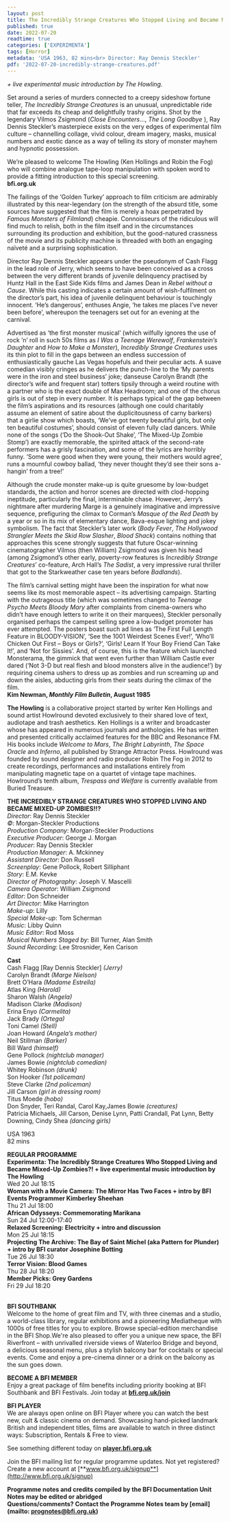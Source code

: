 ```yaml
---
layout: post
title: The Incredibly Strange Creatures Who Stopped Living and Became Mixed-up Zombies!!?
published: true
date: 2022-07-20
readtime: true
categories: ['EXPERIMENTA']
tags: [Horror]
metadata: 'USA 1963, 82 mins<br> Director: Ray Dennis Steckler'
pdf: '2022-07-20-incredibly-strange-creatures.pdf'
---
```


_+ live experimental music introduction by The Howling._  

Set around a series of murders connected to a creepy sideshow fortune teller, _The Incredibly Strange Creatures_ is an unusual, unpredictable ride that far exceeds its cheap and delightfully trashy origins. Shot by the legendary Vilmos Zsigmond (_Close Encounters_..., _The Long Goodbye_ ), Ray Dennis Steckler’s masterpiece exists on the very edges of experimental film culture – channelling collage, vivid colour, dream imagery, masks, musical numbers and exotic dance as a way of telling its story of monster mayhem and hypnotic possession.

We’re pleased to welcome The Howling (Ken Hollings and Robin the Fog) who will combine analogue tape-loop manipulation with spoken word to provide a fitting introduction to this special screening.  
**bfi.org.uk**  

The failings of the ‘Golden Turkey’ approach to film criticism are admirably illustrated by this near-legendary (on the strength of the absurd title, some sources have suggested that the film is merely a hoax perpetrated by _Famous Monsters of Filmland_) cheapie. Connoisseurs of the ridiculous will find much to relish, both in the film itself and in the circumstances surrounding its production and exhibition, but the good-natured crassness of the movie and its publicity machine is threaded with both an engaging naïveté and a surprising sophistication.

Director Ray Dennis Steckler appears under the pseudonym of Cash Flagg in the lead role of Jerry, which seems to have been conceived as a cross between the very different brands of juvenile delinquency practised by Huntz Hall in the East Side Kids films and James Dean in _Rebel without a Cause_. While this casting indicates a certain amount of wish-fulfilment on the director’s part, his idea of juvenile delinquent behaviour is touchingly innocent. ‘He’s dangerous’, enthuses Angie, ‘he takes me places I’ve never been before’, whereupon the teenagers set out for an evening at the carnival.

Advertised as ‘the first monster musical’ (which wilfully ignores the use of rock ’n’ roll in such 50s films as _I Was a Teenage Werewolf_, _Frankenstein’s Daughter_ and _How to Make a Monster_), _Incredibly Strange Creatures_ uses its thin plot to fill in the gaps between an endless succession of enthusiastically gauche Las Vegas hopefuls and their peculiar acts. A suave comedian visibly cringes as he delivers the punch-line to the ‘My parents were in the iron and steel business’ joke; danseuse Carolyn Brandt (the director’s wife and frequent star) totters tipsily through a weird routine with a partner who is the exact double of Max Headroom; and one of the chorus girls is out of step in every number. It is perhaps typical of the gap between the film’s aspirations and its resources (although one could charitably assume an element of satire about the duplicitousness of carny barkers) that a girlie show which boasts, ‘We’ve got twenty beautiful girls, but only ten beautiful costumes’, should consist of eleven fully clad dancers. While none of the songs (‘Do the Shook-Out Shake’, ‘The Mixed-Up Zombie Stomp’) are exactly memorable, the spirited attack of the second-rate performers has a grisly fascination, and some of the lyrics are horribly funny. ‘Some were good when they were young, their mothers would agree’, runs a mournful cowboy ballad, ‘they never thought they’d see their sons a-hangin’ from a tree!’

Although the crude monster make-up is quite gruesome by low-budget standards, the action and horror scenes are directed with clod-hopping ineptitude, particularly the final, interminable chase. However, Jerry’s nightmare after murdering Marge is a genuinely imaginative and impressive sequence, prefiguring the climax to Corman’s _Masque of the Red Death_ by a year or so in its mix of elementary dance, Bava-esque lighting and jokey symbolism. The fact that Steckler’s later work (_Body Fever_, _The Hollywood Strangler Meets the Skid Row Slasher_, _Blood Shack_) contains nothing that approaches this scene strongly suggests that future Oscar-winning cinematographer Vilmos (then William) Zsigmond was given his head (among Zsigmond’s other early, poverty-row features is _Incredibly Strange Creatures_’ co-feature, Arch Hall’s _The Sadist_, a very impressive rural thriller that got to the Starkweather case ten years before _Badlands_).

The film’s carnival setting might have been the inspiration for what now seems like its most memorable aspect – its advertising campaign. Starting with the outrageous title (which was sometimes changed to _Teenage Psycho Meets Bloody Mary_ after complaints from cinema-owners who didn’t have enough letters to write it on their marquees), Steckler personally organised perhaps the campest selling spree a low-budget promoter has ever attempted. The posters boast such ad lines as ‘The First Full Length Feature in BLOODY-VISION’, ‘See the 1001 Weirdest Scenes Ever!’, ‘Who’ll Chicken Out First – Boys or Girls?’, ‘Girls! Learn If Your Boy Friend Can Take It!’, and ‘Not for Sissies’. And, of course, this is the feature which launched Monsterama, the gimmick that went even further than William Castle ever dared (‘Not 3-D but real flesh and blood monsters alive in the audience!’) by requiring cinema ushers to dress up as zombies and run screaming up and down the aisles, abducting girls from their seats during the climax of the film.  
**Kim Newman, _Monthly Film Bulletin_, August 1985**  

**The Howling** is a collaborative project started by writer Ken Hollings and sound artist Howlround devoted exclusively to their shared love of text, audiotape and trash aesthetics. Ken Hollings is a writer and broadcaster whose has appeared in numerous journals and anthologies. He has written and presented critically acclaimed features for the BBC and Resonance FM. His books include _Welcome to Mars_, _The Bright Labyrinth_, _The Space Oracle_ and _Inferno_, all published by Strange Attractor Press. Howlround was founded by sound designer and radio producer Robin The Fog in 2012 to create recordings, performances and installations entirely from manipulating magnetic tape on a quartet of vintage tape machines. Howlround’s tenth album, _Trespass and Welfare_ is currently available from Buried Treasure.  

**THE INCREDIBLY STRANGE CREATURES WHO STOPPED LIVING AND BECAME MIXED-UP ZOMBIES!!?**  
_Director_: Ray Dennis Steckler  
_©_: Morgan-Steckler Productions  
_Production Company_: Morgan-Steckler Productions  
_Executive Producer_: George J. Morgan  
_Producer_: Ray Dennis Steckler  
_Production Manager_: A. Mckinney  
_Assistant Director_: Don Russell  
_Screenplay_: Gene Pollock, Robert Silliphant  
_Story_: E.M. Kevke  
_Director of Photography_: Joseph V. Mascelli  
_Camera Operator_: William Zsigmond  
_Editor_: Don Schneider  
_Art Director_: Mike Harrington  
_Make-up_: Lilly  
_Special Make-up_: Tom Scherman  
_Music_: Libby Quinn  
_Music Editor_: Rod Moss  
_Musical Numbers Staged by_: Bill Turner, Alan Smith  
_Sound Recording_: Lee Strosnider, Ken Carison  

**Cast**  
Cash Flagg [Ray Dennis Steckler] _(Jerry)_  
Carolyn Brandt _(Marge Nielson)_  
Brett O’Hara _(Madame Estrella)_  
Atlas King _(Harold)_  
Sharon Walsh _(Angela)_  
Madison Clarke _(Madison)_  
Erina Enyo _(Carmelita)_  
Jack Brady _(Ortega)_  
Toni Camel _(Stell)_  
Joan Howard _(Angela’s mother)_  
Neil Stillman _(Barker)_  
Bill Ward _(himself)_  
Gene Pollock _(nightclub manager)_  
James Bowie _(nightclub comedian)_  
Whitey Robinson _(drunk)_  
Son Hooker _(1st policeman)_  
Steve Clarke _(2nd policeman)_  
Jill Carson _(girl in dressing room)_  
Titus Moede _(hobo)_  
Don Snyder, Teri Randal, Carol Kay,James Bowie _(creatures)_  
Patricia Michaels, Jill Carson, Denise Lynn, Patti Crandall, Pat Lynn, Betty Downing, Cindy Shea _(dancing girls)_  

USA 1963  
82 mins  

**REGULAR PROGRAMME**  
**Experimenta: The Incredibly Strange Creatures Who Stopped Living and Became Mixed-Up Zombies?! + live experimental music introduction by The Howling**  
Wed 20 Jul 18:15  
**Woman with a Movie Camera: The Mirror Has Two Faces + intro by BFI Events Programmer Kimberley Sheehan**  
Thu 21 Jul 18:00  
**African Odysseys: Commemorating Marikana**  
Sun 24 Jul 12:00-17:40  
**Relaxed Screening: Electricity + intro and discussion**  
Mon 25 Jul 18:15  
**Projecting The Archive: The Bay of Saint Michel (aka Pattern for Plunder) + intro by BFI curator Josephine Botting**  
Tue 26 Jul 18:30  
**Terror Vision: Blood Games**  
Thu 28 Jul 18:20  
**Member Picks: Grey Gardens**  
Fri 29 Jul 18:20  
<br>

**BFI SOUTHBANK**  
Welcome to the home of great film and TV, with three cinemas and a studio, a world-class library, regular exhibitions and a pioneering Mediatheque with 1000s of free titles for you to explore. Browse special-edition merchandise in the BFI Shop.We&#39;re also pleased to offer you a unique new space, the BFI Riverfront – with unrivalled riverside views of Waterloo Bridge and beyond, a delicious seasonal menu, plus a stylish balcony bar for cocktails or special events. Come and enjoy a pre-cinema dinner or a drink on the balcony as the sun goes down.  

**BECOME A BFI MEMBER**  
Enjoy a great package of film benefits including priority booking at BFI Southbank and BFI Festivals. Join today at [**bfi.org.uk/join**](http://www.bfi.org.uk/join)  

**BFI PLAYER**  
 We are always open online on BFI Player where you can watch the best new, cult &amp; classic cinema on demand. Showcasing hand-picked landmark British and independent titles, films are available to watch in three distinct ways: Subscription, Rentals &amp; Free to view.  

See something different today on [**player.bfi.org.uk**](https://player.bfi.org.uk)  

Join the BFI mailing list for regular programme updates. Not yet registered? Create a new account at [**www.bfi.org.uk/signup**](http://www.bfi.org.uk/signup)

**Programme notes and credits compiled by the BFI Documentation Unit  
Notes may be edited or abridged  
Questions/comments? Contact the Programme Notes team by [email](mailto: prognotes@bfi.org.uk)**
